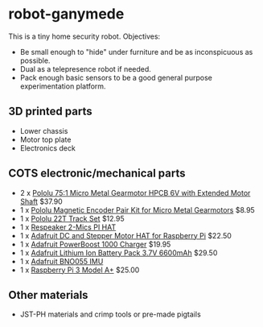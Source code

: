 # robot-ganymede

This is a tiny home security robot. Objectives:

* Be small enough to "hide" under furniture and be as inconspicuous as possible.
* Dual as a telepresence robot if needed.
* Pack enough basic sensors to be a good general purpose experimentation platform.

## 3D printed parts

* Lower chassis
* Motor top plate
* Electronics deck

## COTS electronic/mechanical parts

* 2 x [Pololu 75:1 Micro Metal Gearmotor HPCB 6V with Extended Motor Shaft](https://www.pololu.com/product/3074) $37.90
* 1 x [Pololu Magnetic Encoder Pair Kit for Micro Metal Gearmotors](https://www.pololu.com/product/3081) $8.95
* 1 x [Pololu 22T Track Set](https://www.pololu.com/product/3030) $12.95
* 1 x [Respeaker 2-Mics PI HAT](http://wiki.seeedstudio.com/ReSpeaker_2_Mics_Pi_HAT/)
* 1 x [Adafruit DC and Stepper Motor HAT for Raspberry Pi](https://www.adafruit.com/product/2348) $22.50
* 1 x [Adafruit PowerBoost 1000 Charger](https://www.adafruit.com/product/2465) $19.95
* 1 x [Adafruit Lithium Ion Battery Pack 3.7V 6600mAh](https://www.adafruit.com/product/353) $29.50
* 1 x [Adafruit BNO055 IMU](https://learn.adafruit.com/adafruit-bno055-absolute-orientation-sensor/overview)
* 1 x [Raspberry Pi 3 Model A+](https://www.raspberrypi.org/products/raspberry-pi-3-model-a-plus/) $25.00


## Other materials

* JST-PH materials and crimp tools or pre-made pigtails
